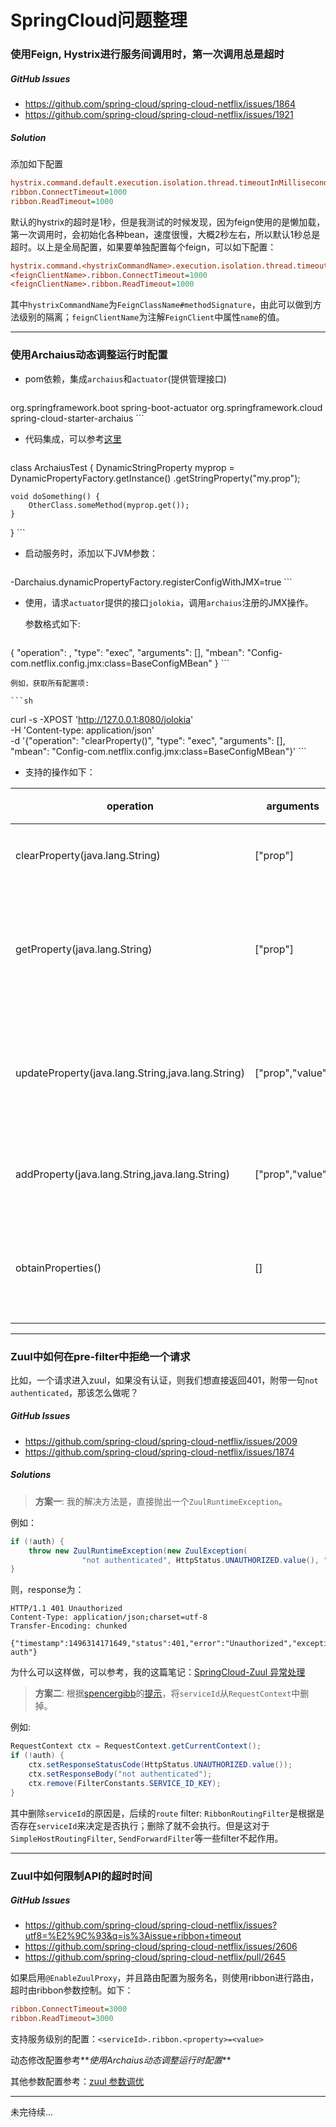 # SpringCloud问题整理

### 使用Feign, Hystrix进行服务间调用时，第一次调用总是超时

##### GitHub Issues
* https://github.com/spring-cloud/spring-cloud-netflix/issues/1864
* https://github.com/spring-cloud/spring-cloud-netflix/issues/1921

##### Solution
添加如下配置

```ini
hystrix.command.default.execution.isolation.thread.timeoutInMilliseconds=3000
ribbon.ConnectTimeout=1000
ribbon.ReadTimeout=1000
```

默认的hystrix的超时是1秒，但是我测试的时候发现，因为feign使用的是懒加载，第一次调用时，会初始化各种bean，速度很慢，大概2秒左右，所以默认1秒总是超时。以上是全局配置，如果要单独配置每个feign，可以如下配置：

```ini
hystrix.command.<hystrixCommandName>.execution.isolation.thread.timeoutInMilliseconds=3000
<feignClientName>.ribbon.ConnectTimeout=1000
<feignClientName>.ribbon.ReadTimeout=1000
```

其中`hystrixCommandName`为`FeignClassName#methodSignature`，由此可以做到方法级别的隔离；`feignClientName`为注解`FeignClient`中属性`name`的值。


---

### 使用Archaius动态调整运行时配置

* pom依赖，集成`archaius`和`actuator`(提供管理接口)

    ```xml
<dependency>
    <groupId>org.springframework.boot</groupId>
    <artifactId>spring-boot-actuator</artifactId>
</dependency>
<dependency>
    <groupId>org.springframework.cloud</groupId>
    <artifactId>spring-cloud-starter-archaius</artifactId>
</dependency>
    ```

* 代码集成，可以参考[这里](http://cloud.spring.io/spring-cloud-static/spring-cloud.html#_external_configuration_archaius)

	```java
class ArchaiusTest {
	DynamicStringProperty myprop = DynamicPropertyFactory.getInstance()
		.getStringProperty("my.prop");

	void doSomething() {
		OtherClass.someMethod(myprop.get());
	}
}
	```

* 启动服务时，添加以下JVM参数：

    ```ini
-Darchaius.dynamicPropertyFactory.registerConfigWithJMX=true
    ```

* 使用，请求`actuator`提供的接口`jolokia`，调用`archaius`注册的JMX操作。
  
    参数格式如下:
    ```json
{
	"operation": <method signature>,
	"type": "exec",
	"arguments": [<method arguments list>],
	"mbean": "Config-com.netflix.config.jmx:class=BaseConfigMBean"
}
    ```

    例如，获取所有配置项: 

	```sh
curl -s -XPOST 'http://127.0.0.1:8080/jolokia' \
    -H 'Content-type: application/json' \
    -d '{"operation": "clearProperty()", "type": "exec", "arguments": [], "mbean": "Config-com.netflix.config.jmx:class=BaseConfigMBean"}'
	```


* 支持的操作如下：

operation | arguments | 描述
--------- | --------- | ----
clearProperty(java.lang.String) | ["prop"] | 清除某项
getProperty(java.lang.String) | ["prop"] | 获取某项配置的值
updateProperty(java.lang.String,java.lang.String) | ["prop","value"] | 更新某项配置的值
addProperty(java.lang.String,java.lang.String) | ["prop","value"] | 新增配置项
obtainProperties() | [] | 获取所有配置项



---

### Zuul中如何在pre-filter中拒绝一个请求

比如，一个请求进入zuul，如果没有认证，则我们想直接返回401，附带一句`not authenticated`，那该怎么做呢？

##### GitHub Issues
* https://github.com/spring-cloud/spring-cloud-netflix/issues/2009
* https://github.com/spring-cloud/spring-cloud-netflix/issues/1874

##### Solutions

> **方案一**: 我的解决方法是，直接抛出一个`ZuulRuntimeException`。

例如：

```java
if (!auth) {
	throw new ZuulRuntimeException(new ZuulException(
				"not authenticated", HttpStatus.UNAUTHORIZED.value(), "not authenticated"));
}
```
则，response为：
```
HTTP/1.1 401 Unauthorized
Content-Type: application/json;charset=utf-8
Transfer-Encoding: chunked

{"timestamp":1496314171649,"status":401,"error":"Unauthorized","exception":"com.netflix.zuul.exception.ZuulException","message":"not auth"}
```

为什么可以这样做，可以参考，我的这篇笔记：[SpringCloud-Zuul 异常处理](sc-zuul-excpetion.md)

> **方案二**: 根据[spencergibb](https://github.com/spencergibb)的[提示](https://github.com/spring-cloud/spring-cloud-netflix/issues/2009#issuecomment-305580226)，将`serviceId`从`RequestContext`中删掉。

例如:

```java
RequestContext ctx = RequestContext.getCurrentContext();
if (!auth) {
	ctx.setResponseStatusCode(HttpStatus.UNAUTHORIZED.value());
	ctx.setResponseBody("not authenticated");
	ctx.remove(FilterConstants.SERVICE_ID_KEY);
}
```

其中删除`serviceId`的原因是，后续的`route` filter: `RibbonRoutingFilter`是根据是否存在`serviceId`来决定是否执行；删除了就不会执行。但是这对于`SimpleHostRoutingFilter`, `SendForwardFilter`等一些filter不起作用。

---

### Zuul中如何限制API的超时时间

##### GitHub Issues
* https://github.com/spring-cloud/spring-cloud-netflix/issues?utf8=%E2%9C%93&q=is%3Aissue+ribbon+timeout
* https://github.com/spring-cloud/spring-cloud-netflix/issues/2606
* https://github.com/spring-cloud/spring-cloud-netflix/pull/2645

如果启用`@EnableZuulProxy`，并且路由配置为服务名，则使用ribbon进行路由，超时由ribbon参数控制。如下：

```ini
ribbon.ConnectTimeout=3000
ribbon.ReadTimeout=3000
```

支持服务级别的配置：`<serviceId>.ribbon.<property>=<value>`

动态修改配置参考**_使用Archaius动态调整运行时配置_**

其他参数配置参考：[zuul 参数调优](http://www.jianshu.com/p/d401452fe76e)



---

未完待续...
